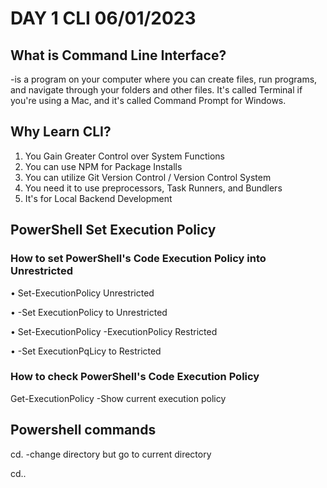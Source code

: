# DAY 1 CLI 06/01/2023

## What is Command Line Interface?
-is a program on your computer where you can create
files, run programs, and navigate through your folders and other files. It's called Terminal if you're using a Mac, and it's called Command Prompt for Windows.

## Why Learn CLI?
1. You Gain Greater Control over System Functions
2. You can use NPM for Package Installs
3. You can utilize Git Version Control / Version Control System
4. You need it to use preprocessors, Task Runners, and Bundlers
5. It's for Local Backend Development

## PowerShell Set Execution Policy
### How to set PowerShell's Code Execution Policy into Unrestricted
• Set-ExecutionPolicy Unrestricted

• -Set ExecutionPolicy to Unrestricted

• Set-ExecutionPoIicy -ExecutionPolicy Restricted

• -Set ExecutionPqLicy to Restricted

### How to check PowerShell's Code Execution Policy
Get-ExecutionPolicy
-Show current execution policy

## Powershell commands
cd.
-change directory but go to current directory

cd..
